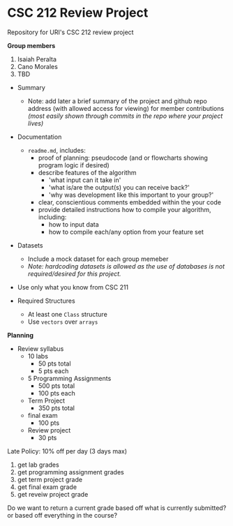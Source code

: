# CSC 212 Review Project
Repository for URI's CSC 212 review project

**Group members**
1. Isaiah Peralta
2. Cano Morales
3. TBD

- Summary
  - Note: add later a brief summary of the project and github repo address (with allowed access for viewing) for member contributions _(most easily shown through commits in the repo where your project lives)_
  
- Documentation  
  - `readme.md`, includes:
    - proof of planning: pseudocode (and or flowcharts showing program logic if desired)
    - describe features of the algorithm
      - 'what input can it take in'
      - 'what is/are the output(s) you can receive back?'
      - 'why was development like this important to your group?'
    - clear, conscientious comments embedded within the your code
    - provide detailed instructions how to compile your algorithm, including:
      - how to input data
      - how to compile each/any option from your feature set
- Datasets
  - Include a mock dataset for each group memeber
  - *Note: hardcoding datasets is allowed as the use of databases is not required/desired for this project.*
- Use only what you know from CSC 211
- Required Structures
  - At least one `Class` structure
  - Use `vectors` over `arrays`

**Planning** 
- Review syllabus
  - 10 labs
    - 50 pts total
    - 5 pts each
  - 5 Programming Assignments 
    - 500 pts total 
    - 100 pts each
  - Term Project 
      - 350 pts total
  - final exam 
    - 100 pts
  - Review project 
    - 30 pts

Late Policy: 
  10% off per day (3 days max)

1. get lab grades
2. get programming assignment grades
3. get term project grade
4. get final exam grade
5. get reveiw project grade

Do we want to return a current grade based off what is currently submitted?
or based off everything in the course?